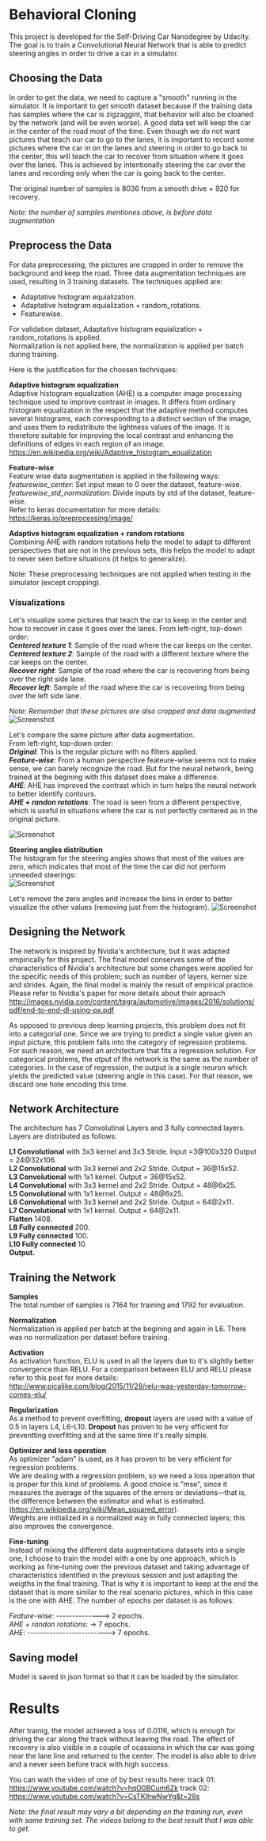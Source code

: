 
# Behavioral Cloning  
This project is developed for the Self-Driving Car Nanodegree by Udacity. The goal is to train a Convolutional Neural Network that is able to predict steering angles in order to drive a car in a simulator.  

## Choosing the Data

In order to get the data, we need to capture a "smooth" running in the simulator. It is important to get smooth dataset because if the training data has samples where the car is zigzaggint, that behavior will also be cloaned by the network (and will be even worse). A good data set will keep the car in the center of the road most of the time. 
Even though we do not want pictures that teach our car to go to the lanes, it is important to record some pictures where the car in on the lanes and steering in order to go back to the center, this will teach the car to recover from situation where it goes over the lanes. This is achieved by intentionally steering the car over the lanes and recording only when the car is going back to the center.  

The original number of samples is 8036 from a smooth drive + 920 for recovery.   

*Note: the number of samples mentiones above, is before data augmentation*



## Preprocess the Data

For data preprocessing, the pictures are cropped in order to remove the background and keep the road. Three data augmentation techniques are used, resulting in 3 training datasets.
The techniques applied are:  
- Adaptative histogram equialization.  
- Adaptative histogram equialization + random_rotations.  
- Featurewise.

For validation dataset, Adaptative histogram equialization + random_rotations is applied.  
Normalization is not applied here, the normalization is applied per batch during training.

Here is the justification for the choosen techniques:  

**Adaptive histogram equalization**  
Adaptive histogram equalization (AHE) is a computer image processing technique used to improve contrast in images. It differs from ordinary histogram equalization in the respect that the adaptive method computes several histograms, each corresponding to a distinct section of the image, and uses them to redistribute the lightness values of the image. It is therefore suitable for improving the local contrast and enhancing the definitions of edges in each region of an image.
https://en.wikipedia.org/wiki/Adaptive_histogram_equalization  
  
**Feature-wise**  
Feature wise data augmentation is applied in the following ways:  
*featurewise_center*: Set input mean to 0 over the dataset, feature-wise.   
*featurewise_std_normalization*: Divide inputs by std of the dataset, feature-wise.  
Refer to keras documentation for more details: 
https://keras.io/preprocessing/image/  


**Adaptive histogram equalization + random rotations**  
Combining AHE with random rotations help the model to adapt to different perspectives that are not in the previous sets, this helps the model to adapt to never seen before situations (it helps to generalize).


Note: These preprocessing techniques are not applied when testing in the simulator (except cropping).  



### Visualizations
Let's visualize some pictures that teach the car to keep in the center and how to recover in case it goes over the lanes.
From left-right, top-down order:  
__*Centered texture 1*__: Sample of the road where the car keeps on the center.  
__*Centered texture 2*__: Sample of the road with a different texture where the car keeps on the center.  
__*Recover right*__: Sample of the road where the car is recovering from being over the right side lane.  
__*Recover left*__: Sample of the road where the car is recovering from being over the left side lane.  

_*Note: Remember that these pictures are also cropped and data augmented*_
![Screenshot](images/recover.png)

Let's compare the same picture after data augmentation.  
From left-right, top-down order:  
__*Original*__: This is the regular picture with no filters applied.  
__*Feature-wise*__: From a human perspective feateure-wise seems not to make sense, we can barely recognize the road. But for the neural network, being trained at the begining with this dataset does make a difference.  
__*AHE*__: AHE has improved the contrast which in turn helps the neural network to better identify contours.  
__*AHE + randon rotations*__: The road is seen from a different perspective, which is useful in situations where the car is not perfectly centered as in the original picture.

![Screenshot](images/visuals.png)

**Steering angles distribution**  
The histogram for the steering angles shows that most of the values are zero, which indicates that most of the time the car did not perform unneeded steerings:  
![Screenshot](images/histogram1.png)

Let's remove the zero angles and increase the bins in order to better visualize the other values (removing just from the histogram).
![Screenshot](images/histogram2.png)  
  
  

## Designing the Network  
The network is inspired by Nvidia's architecture, but it was adapted empirically for this project. The final model conserves some of the characteristics of Nvidia's architecture but some changes were applied for the specific needs of this problem; such as number of layers, kerner size and strides. Again, the final model is mainly the result of empirical practice.  
Please refer to Nvidia's paper for more details about their aproach http://images.nvidia.com/content/tegra/automotive/images/2016/solutions/pdf/end-to-end-dl-using-px.pdf  

As opposed to previous deep learning projects, this problem does not fit into a categorial one. Since we are trying to predict a single value given an input picture, this problem falls into the category of regression problems. For such reason, we need an architecture that fits a regression solution. 
For categorical problems, the otput of the network is the same as the number of categories. In the case of regression, the output is a single neuron which yields the predicted value (steering angle in this case). For that reason, we discard one hote encoding this time.

## Network Architecture  
The architecture has 7 Convolutinal Layers and 3 fully connected layers.  
Layers are distributed as follows:  
  
**L1 Convolutional** with 3x3 kernel and 3x3 Stride. Input =3@100x320  Output = 24@32x106.  
**L2 Convolutional** with 3x3 kernel and 2x2 Stride. Output = 36@15x52.  
**L3 Convolutional** with 1x1 kernel.                Output = 36@15x52.  
**L4 Convolutional** with 3x3 kernel and 2x2 Stride. Output = 48@6x25.  
**L5 Convolutional** with 1x1 kernel.                Output = 48@6x25.  
**L6 Convolutional** with 3x3 kernel and 2x2 Stride. Output = 64@2x11.  
**L7 Convolutional** with 1x1 kernel.                Output = 64@2x11.  
**Flatten**                                          1408.  
**L8 Fully connected**                               200.  
**L9 Fully connected**                               100.  
**L10 Fully connected**                              10.  
**Output.**  

## Training the Network  

**Samples**   
The total number of samples is 7164 for training and 1792 for evaluation.  
  
**Normalization**  
Normalization is applied per batch at the begining and again in L6. There was no normalization per dataset before training.   

**Activation**  
As activation function, ELU is used in all the layers due to it's slightly better convergence than RELU. For a comparison between ELU and RELU please refer to this post for more details:  
http://www.picalike.com/blog/2015/11/28/relu-was-yesterday-tomorrow-comes-elu/  

**Regularization**  
As a method to prevent overfitting, **dropout** layers are used with a value of 0.5 in layers L4, L6-L10. **Dropout** has proven to be very efficient for preventting overfitting and at the same time it's really simple.  
  
**Optimizer and loss operation**  
As optimizer "adam" is used, as it has proven to be very efficient for regression problems.  
We are dealing with a regression problem, so we need a loss operation that is proper for this kind of problems. A good choice is "mse", since it measures the average of the squares of the errors or deviations—that is, the difference between the estimator and what is estimated. (https://en.wikipedia.org/wiki/Mean_squared_error).  
Weights are initialized in a normalized way in fully connected layers; this also improves the convergence.

**Fine-tuning**  
Instead of mixing the different data augmentations datasets into a single one, I choose to train the model with a one by one approach, which is working as fine-tuning over the previous dataset and taking advantage of characteristics identified in the previous session and just adapting the weigths in the final training. That is why it is important to keep at the end the dataset that is more similar to the real scenario pictures, which in this case is the one with AHE.
The number of epochs per dataset is as follows:

*Feature-wise*: --------------> 2 epochs.  
*AHE + randon rotations*: -> 7 epochs.    
*AHE*: -------------------------> 7 epochs.  



## Saving model
Model is saved in json format so that it can be loaded by the simulator.

# Results
After trainig, the model achieved a loss of 0.0116, which is enough for driving the car along the track without leaving the road. The effect of recovery is also visible in a couple of ocassions in which the car was going near the lane line and returned to the center. The model is also able to drive and a never seen before track with high success.

You can wath the video of one of by best results here:
track 01: https://www.youtube.com/watch?v=hqO0BCum6Zk
track 02: https://www.youtube.com/watch?v=CsTKIhwNwYg&t=28s

*Note: the final result may vary a bit depending on the training run, even with same training set. The videos belong to the best result that I was able to get.*

